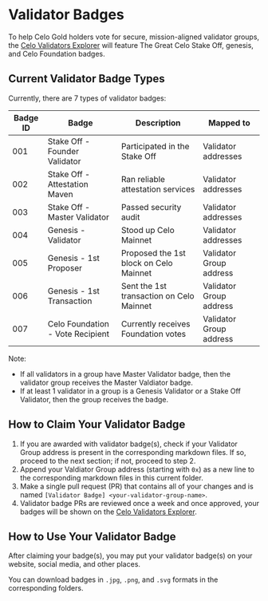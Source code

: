 # Validator Badges

To help Celo Gold holders vote for secure, mission-aligned validator groups, the [Celo Validators Explorer](https://celo.org/validators/explore) will feature The Great Celo Stake Off, genesis, and Celo Foundation badges.

## Current Validator Badge Types

Currently, there are 7 types of validator badges:

|Badge ID|Badge|Description|Mapped to|
|--- |--- |--- |--- |
|001|Stake Off - Founder Validator|Participated in the Stake Off|Validator addresses|
|002|Stake Off - Attestation Maven|Ran reliable attestation services|Validator addresses|
|003|Stake Off - Master Validator|Passed security audit|Validator addresses|
|004|Genesis - Validator|Stood up Celo Mainnet|Validator addresses|
|005|Genesis - 1st Proposer|Proposed the 1st block on Celo Mainnet|Validator Group address|
|006|Genesis - 1st Transaction|Sent the 1st transaction on Celo Mainnet|Validator Group address|
|007|Celo Foundation - Vote Recipient|Currently receives Foundation votes|Validator Group address|

Note:
- If all validators in a group have Master Validator badge, then the validator group receives the Master Valdiator badge.
- If at least 1 validator in a group is a Genesis Validator or a Stake Off Validator, then the group receives the badge.

## How to Claim Your Validator Badge

1. If you are awarded with validator badge(s), check if your Validator Group address is present in the corresponding markdown files. If so, proceed to the next section; if not, proceed to step 2.
2. Append your Valdiator Group address (starting with `0x`) as a new line to the corresponding markdown files in this current folder.
3. Make a single pull request (PR) that contains all of your changes and is named `[Validator Badge] <your-validator-group-name>`.
4. Validator badge PRs are reviewed once a week and once approved, your badges will be shown on the [Celo Validators Explorer](https://celo.org/validators/explore).

## How to Use Your Validator Badge

After claiming your badge(s), you may put your validator badge(s) on your website, social media, and other places.

You can download badges in `.jpg`, `.png`, and `.svg` formats in the corresponding folders.
